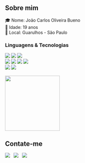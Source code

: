 ## <b>Sobre mim</b>
🎓 Nome: João Carlos Oliveira Bueno <br />
👦 Idade: 19 anos <br />
🔎 Local: Guarulhos - São Paulo <br />

###  Linguagens & Tecnologias

<div>
  <img src="https://img.shields.io/badge/HTML5-000000?style=for-the-badge&logo=html5&logoColor=ffffff" />
  <img src="https://img.shields.io/badge/CSS3-000000?style=for-the-badge&logo=css3&logoColor=ffffff" />
  <img src="https://img.shields.io/badge/JavaScript-000000?style=for-the-badge&logo=javascript&logoColor=ffffff" />
</div>
<div>
  <img src="https://img.shields.io/badge/React-000000?style=for-the-badge&logo=react&logoColor=ffffff" />
  <img src="https://img.shields.io/badge/TypeScript-000000?style=for-the-badge&logo=typescript&logoColor=ffffff" />
  <img src="https://img.shields.io/badge/Git-000000?style=for-the-badge&logo=git&logoColor=ffffff" />
  <img src="https://img.shields.io/badge/Github-000000?style=for-the-badge&logo=github&logoColor=ffffff" />
</div>
 <div>
  <img src="https://img.shields.io/badge/VS%20Code-000000.svg?style=for-the-badge&logo=visual-studio-code&logoColor=ffffff" />
   <img src="https://img.shields.io/badge/Figma-000000?style=for-the-badge&logo=figma&logoColor=ffffff" />
 </div>
<br />
<div>
  <a href="https://github.com/JC-JoaoC">
    <img height="180em" src="https://github-readme-stats.vercel.app/api/top-langs/?username=jc-joaoc&layout=compact&langs_count=7&theme=dark"/>
  </a>
</div>

## <b>Contate-me</b>
<div>

  <a href="https://www.linkedin.com/in/joaocarlosoliveirabueno/" target="_blank"><img src="https://img.shields.io/badge/Linkedin-/JoãoCarlos-blue?style=for-the-badge&logo=Linkedin&logoColor=ffffff"></a> &nbsp;
  <a href="https://github.com/JC-JoaoC" target="_blank"><img src="https://img.shields.io/badge/GitHub-/JoaoC-blue?style=for-the-badge&logo=GitHub&logoColor=ffffff"></a> &nbsp;
  <a href="https://joaoc.pages.dev/" target="_blank"><img src="https://img.shields.io/badge/Portfólio-/JoaoC-blue?style=for-the-badge&logo=React&logoColor=ffffff"></a> &nbsp;



</div>

